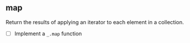 ## map
Return the results of applying an iterator to each element in a collection.

* [ ] Implement a `_.map` function


